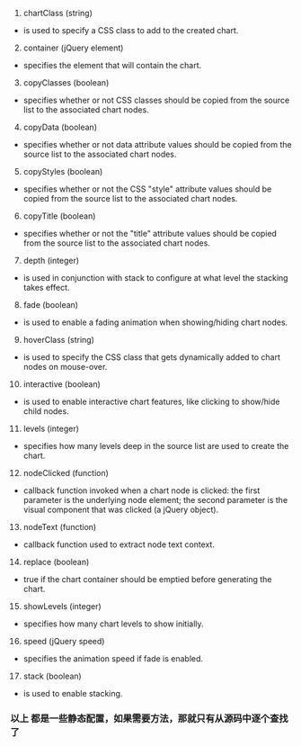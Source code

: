 1. chartClass (string) 
- is used to specify a CSS class to add to the created chart.

2. container (jQuery element)
- specifies the element that will contain the chart.

3. copyClasses (boolean) 
- specifies whether or not CSS classes should be copied from the source list to the associated chart nodes.

4. copyData (boolean) 
- specifies whether or not data attribute values should be copied from the source list to the associated chart nodes.

5. copyStyles (boolean) 
- specifies whether or not the CSS "style" attribute values should be copied from the source list to the associated chart nodes.

6. copyTitle (boolean) 
- specifies whether or not the "title" attribute values should be copied from the source list to the associated chart nodes.

7. depth (integer) 
- is used in conjunction with stack to configure at what level the stacking takes effect.

8. fade (boolean) 
- is used to enable a fading animation when showing/hiding chart nodes.

9. hoverClass (string) 
- is used to specify the CSS class that gets dynamically added to chart nodes on mouse-over.

10. interactive (boolean) 
- is used to enable interactive chart features, like clicking to show/hide child nodes.

11. levels (integer) 
- specifies how many levels deep in the source list are used to create the chart.

12. nodeClicked (function) 
- callback function invoked when a chart node is clicked: the first parameter is the underlying node element; the second parameter is the visual component that was clicked (a jQuery object).

13. nodeText (function) 
- callback function used to extract node text context.

14. replace (boolean) 
- true if the chart container should be emptied before generating the chart.

15. showLevels (integer) 
- specifies how many chart levels to show initially.

16. speed (jQuery speed) 
- specifies the animation speed if fade is enabled.

17. stack (boolean) 
- is used to enable stacking.

### 以上 都是一些静态配置，如果需要方法，那就只有从源码中逐个查找了